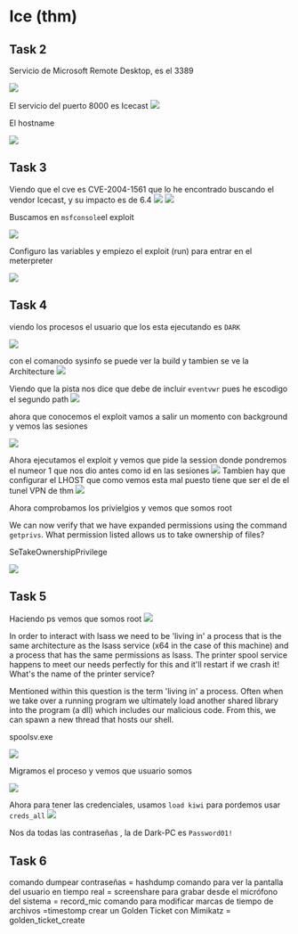# Ice (thm)


## Task 2

Servicio de Microsoft Remote Desktop, es el 3389

![](images/img1.png)

El servicio del puerto 8000 es Icecast 
![](images/img2.png)

El hostname

![](images/img3.png)

## Task 3


Viendo que el cve es CVE-2004-1561 que lo he encontrado buscando el vendor Icecast, y su impacto es de 6.4
![](images/img4.png)
![](images/img5.png)

Buscamos en ```msfconsole```el exploit 

![](images/img6.png)

Configuro las variables y empiezo el exploit (run) para entrar en el meterpreter

![](images/img7.png)


## Task 4

viendo los procesos el usuario que los esta ejecutando es ```DARK```

![](images/img8.png)

con el comanodo sysinfo se puede ver la build y tambien se ve la Architecture
![](images/img9.png)

Viendo que la pista nos dice que debe de incluir ```eventvwr``` pues he escodigo el segundo path 
![](images/img10.png)

ahora que conocemos el exploit vamos a salir un momento con background y vemos las sesiones

![](images/img11.png)


Ahora ejecutamos el exploit y vemos que pide la session donde pondremos el numeor 1 que nos dio antes como id en las sesiones
![](images/img12.png)
Tambien hay que configurar el LHOST que como vemos esta mal puesto tiene que ser el de el tunel VPN de thm
![](images/img14.png)

Ahora comprobamos los privielgios y vemos que somos root

We can now verify that we have expanded permissions using the command `getprivs`. What permission listed allows us to take ownership of files?

SeTakeOwnershipPrivilege

![](images/img15.png)

## Task 5

Haciendo ps vemos que somos root 
![](images/img16.png)

In order to interact with lsass we need to be 'living in' a process that is the same architecture as the lsass service (x64 in the case of this machine) and a process that has the same permissions as lsass. The printer spool service happens to meet our needs perfectly for this and it'll restart if we crash it! What's the name of the printer service?

Mentioned within this question is the term 'living in' a process. Often when we take over a running program we ultimately load another shared library into the program (a dll) which includes our malicious code. From this, we can spawn a new thread that hosts our shell.

spoolsv.exe


![](images/img17.png)

Migramos el proceso y vemos que usuario somos

![](images/img18.png)

Ahora para tener las credenciales, usamos ```load kiwi```  para pordemos usar ```creds_all```
![](images/img20.png)

Nos da todas las contraseñas , la de Dark-PC es ```Password01!```

## Task 6

comando dumpear contraseñas = hashdump
comando para ver la pantalla del usuario en tiempo real = screenshare
para grabar desde el micrófono del sistema = record_mic
comando para modificar marcas de tiempo de archivos =timestomp
crear un Golden Ticket con Mimikatz = golden_ticket_create

